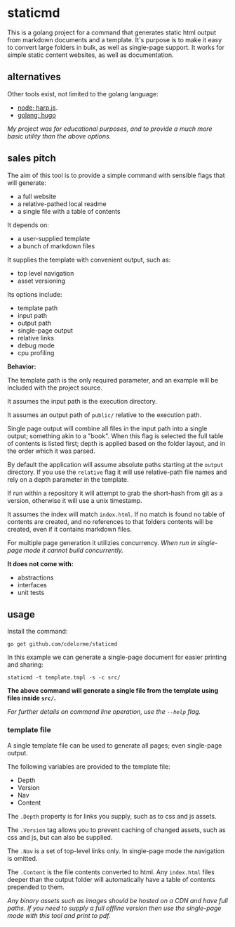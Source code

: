 
# staticmd

This is a golang project for a command that generates static html output from markdown documents and a template.  It's purpose is to make it easy to convert large folders in bulk, as well as single-page support.  It works for simple static content websites, as well as documentation.


## alternatives

Other tools exist, not limited to the golang language:

- [node; harp.js](http://harpjs.com/).
- [golang; hugo](http://gohugo.io/)

_My project was for educational purposes, and to provide a much more basic utility than the above options._


## sales pitch

The aim of this tool is to provide a simple command with sensible flags that will generate:

- a full website
- a relative-pathed local readme
- a single file with a table of contents

It depends on:

- a user-supplied template
- a bunch of markdown files

It supplies the template with convenient output, such as:

- top level navigation
- asset versioning

Its options include:

- template path
- input path
- output path
- single-page output
- relative links
- debug mode
- cpu profiling


**Behavior:**

The template path is the only required parameter, and an example will be included with the project source.

It assumes the input path is the execution directory.

It assumes an output path of `public/` relative to the execution path.

Single page output will combine all files in the input path into a single output; something akin to a "book".  When this flag is selected the full table of contents is listed first; depth is applied based on the folder layout, and in the order which it was parsed.

By default the application will assume absolute paths starting at the `output` directory.  If you use the `relative` flag it will use relative-path file names and rely on a depth parameter in the template.

If run within a repository it will attempt to grab the short-hash from git as a version, otherwise it will use a unix timestamp.

It assumes the index will match `index.html`.  If no match is found no table of contents are created, and no references to that folders contents will be created, even if it contains markdown files.

For multiple page generation it utilizies concurrency.  _When run in single-page mode it cannot build concurrently._


**It does not come with:**

- abstractions
- interfaces
- unit tests


## usage

Install the command:

    go get github.com/cdelorme/staticmd

In this example we can generate a single-page document for easier printing and sharing:

    staticmd -t template.tmpl -s -c src/

**The above command will generate a single file from the template using files inside `src/`.**

_For further details on command line operation, use the `--help` flag._


### template file

A single template file can be used to generate all pages; even single-page output.

The following variables are provided to the template file:

- Depth
- Version
- Nav
- Content

The `.Depth` property is for links you supply, such as to css and js assets.

The `.Version` tag allows you to prevent caching of changed assets, such as css and js, but can also be supplied.

The `.Nav` is a set of top-level links only.  In single-page mode the navigation is omitted.

The `.Content` is the file contents converted to html.  Any `index.html` files deeper than the output folder will automatically have a table of contents prepended to them.

_Any binary assets such as images should be hosted on a CDN and have full paths.  If you need to supply a full offline version then use the single-page mode with this tool and print to pdf._
